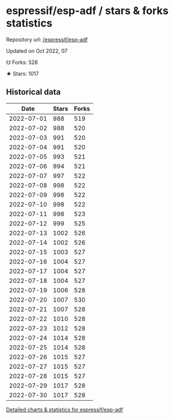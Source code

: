 # espressif/esp-adf / stars & forks statistics

Repository url: [/espressif/esp-adf](https://github.com/espressif/esp-adf)

Updated on Oct 2022, 07

☋ Forks: 528

★ Stars: 1017

## Historical data
| Date | Stars | Forks |
|------|-------|-------|
| 2022-07-01 | 988 | 519 | 
| 2022-07-02 | 988 | 520 | 
| 2022-07-03 | 991 | 520 | 
| 2022-07-04 | 991 | 520 | 
| 2022-07-05 | 993 | 521 | 
| 2022-07-06 | 994 | 521 | 
| 2022-07-07 | 997 | 522 | 
| 2022-07-08 | 998 | 522 | 
| 2022-07-09 | 998 | 522 | 
| 2022-07-10 | 998 | 522 | 
| 2022-07-11 | 998 | 523 | 
| 2022-07-12 | 999 | 525 | 
| 2022-07-13 | 1002 | 526 | 
| 2022-07-14 | 1002 | 526 | 
| 2022-07-15 | 1003 | 527 | 
| 2022-07-16 | 1004 | 527 | 
| 2022-07-17 | 1004 | 527 | 
| 2022-07-18 | 1004 | 527 | 
| 2022-07-19 | 1006 | 528 | 
| 2022-07-20 | 1007 | 530 | 
| 2022-07-21 | 1007 | 528 | 
| 2022-07-22 | 1010 | 528 | 
| 2022-07-23 | 1012 | 528 | 
| 2022-07-24 | 1014 | 528 | 
| 2022-07-25 | 1014 | 528 | 
| 2022-07-26 | 1015 | 527 | 
| 2022-07-27 | 1015 | 527 | 
| 2022-07-28 | 1015 | 527 | 
| 2022-07-29 | 1017 | 528 | 
| 2022-07-30 | 1017 | 528 | 


[Detailed charts & statistics for espressif/esp-adf](https://reviewgithub.com/rep/espressif/esp-adf)
